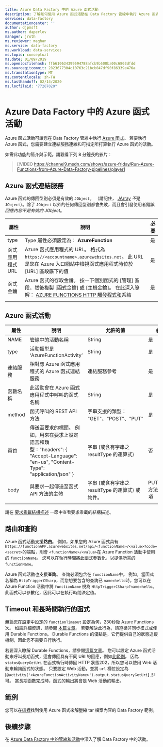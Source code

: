 ```yaml
---
title: Azure Data Factory 中的 Azure 函式活動
description: 了解如何使用 Azure 函式活動在 Data Factory 管線中執行 Azure 函式
services: data-factory
documentationcenter: ''
author: djpmsft
ms.author: daperlov
manager: jroth
ms.reviewer: maghan
ms.service: data-factory
ms.workload: data-services
ms.topic: conceptual
ms.date: 01/09/2019
ms.openlocfilehash: ffb610634399594788afcb9b600ba00c6803dfdd
ms.sourcegitcommit: 2823677304c10763c21bcb047df90f86339e476a
ms.translationtype: MT
ms.contentlocale: zh-TW
ms.lasthandoff: 02/14/2020
ms.locfileid: "77207020"
---
```

# <a name="azure-function-activity-in-azure-data-factory"></a>Azure Data Factory 中的 Azure 函式活動

Azure 函式活動可讓您在 Data Factory 管線中執行 [Azure 函式](../azure-functions/functions-overview.md)。 若要執行 Azure 函式，您需要建立連結服務連線和可指定所打算執行 Azure 函式的活動。

如需此功能的簡介與示範，請觀看下列 8 分鐘長的影片：

> [!VIDEO https://channel9.msdn.com/shows/azure-friday/Run-Azure-Functions-from-Azure-Data-Factory-pipelines/player]

## <a name="azure-function-linked-service"></a>Azure 函式連結服務

Azure 函式的傳回型別必須是有效的 `JObject`。 （請記住， [JArray](https://www.newtonsoft.com/json/help/html/T_Newtonsoft_Json_Linq_JArray.htm) *不*是 `JObject`）。除了 `JObject` 以外的任何傳回型別都會失敗，而且會引發使用者錯誤*回應內容不是有效的 JObject*。

| **屬性** | **說明** | **必要** |
| --- | --- | --- |
| type   | Type 屬性必須設定為： **AzureFunction** | 是 |
| 函式應用程式 URL | Azure 函式應用程式的 URL。 格式為 `https://<accountname>.azurewebsites.net`。 此 URL 是您在 Azure 入口網站中檢視函式應用程式時位於 [URL] 區段底下的值  | 是 |
| 函式金鑰 | Azure 函式的存取金鑰。 按一下個別函式的 [管理] 區段，然後複製 [函式金鑰] 或 [主機金鑰]。 在此深入瞭解： [AZURE FUNCTIONS HTTP 觸發程式和](../azure-functions/functions-bindings-http-webhook-trigger.md#authorization-keys)系結 | 是 |
|   |   |   |

## <a name="azure-function-activity"></a>Azure 函式活動

| **屬性**  | **說明** | **允許的值** | **必要** |
| --- | --- | --- | --- |
| NAME  | 管線中的活動名稱  | String | 是 |
| type  | 活動類型是 ‘AzureFunctionActivity’ | String | 是 |
| 連結服務 | 相對應 Azure 函式應用程式的 Azure 函式連結服務  | 連結服務參考 | 是 |
| 函數名稱  | 此活動會在 Azure 函式應用程式中呼叫的函式名稱 | String | 是 |
| method  | 函式呼叫的 REST API 方法 | 字串支援的類型： "GET"、"POST"、"PUT"   | 是 |
| 頁首  | 傳送至要求的標頭。 例如，用來在要求上設定語言和類型："headers": { "Accept-Language": "en-us", "Content-Type": "application/json" } | 字串 (或含有字串之 resultType 的運算式) | 否 |
| body  | 與要求一起傳送至函式 API 方法的主體  | 字串 (或含有字串之 resultType 的運算式) 或物件。   | PUT/POST 方法的必要項 |
|   |   |   | |

請在 [要求乘載結構描述](control-flow-web-activity.md#request-payload-schema) 一節中查看要求乘載的結構描述。

## <a name="routing-and-queries"></a>路由和查詢

Azure 函式活動支援**路由**。 例如，如果您的 Azure 函式具有 `https://functionAPP.azurewebsites.net/api/<functionName>/<value>?code=<secret>`的端點，則會 `<functionName>/<value>`在 Azure Function 活動中使用的 `functionName`。 您可以在執行時間將此函式參數化，以提供所需的 `functionName`。

Azure 函式活動也支援**查詢**。 查詢必須包含在 `functionName`中。 例如，當函式名稱為 `HttpTriggerCSharp`，而您想要包含的查詢已 `name=hello`時，您可以在 Azure Function 活動中將 `functionName` 視為 `HttpTriggerCSharp?name=hello`。 此函式可以參數化，因此可以在執行時間決定值。

## <a name="timeout-and-long-running-functions"></a>Timeout 和長時間執行的函式

無論您在設定中設定的 `functionTimeout` 設定為何，230秒後 Azure Functions 次。 如需詳細資訊，請參閱 [本篇文章](../azure-functions/functions-versions.md#timeout)。 若要解決此行為，請遵循非同步模式或使用 Durable Functions。 Durable Functions 的優點是，它們提供自己的狀態追蹤機制，因此您不需要自行執行。

若要深入瞭解 Durable Functions，請參閱[這篇文章](../azure-functions/durable/durable-functions-overview.md)。 您可以設定 Azure 函式活動來呼叫長期函式，這會傳回具有不同 URI 的回應，例如[此範例](../azure-functions/durable/durable-functions-http-features.md#http-api-url-discovery)。 因為 `statusQueryGetUri` 在函式執行時傳回 HTTP 狀態202，所以您可以使用 Web 活動來輪詢函式的狀態。 只要設定 Web 活動，並將 `url` 欄位設定為 [`@activity('<AzureFunctionActivityName>').output.statusQueryGetUri`] 即可。 當長期函數完成時，函式的輸出將會是 Web 活動的輸出。


## <a name="sample"></a>範例

您可以在[這裡](https://github.com/Azure/Azure-DataFactory/tree/master/SamplesV2/UntarAzureFilesWithAzureFunction)找到使用 Azure 函式來解壓縮 tar 檔案內容的 Data Factory 範例。

## <a name="next-steps"></a>後續步驟

在 [Azure Data Factory 中的管線和活動](concepts-pipelines-activities.md)中深入了解 Data Factory 中的活動。
